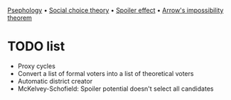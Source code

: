 [Psephology](https://en.wikipedia.org/wiki/Psephology) • [Social choice theory](https://en.wikipedia.org/wiki/Social_choice_theory) • [Spoiler effect](https://en.wikipedia.org/wiki/Spoiler_effect) • [Arrow's impossibility theorem](https://en.wikipedia.org/wiki/Arrow%27s_impossibility_theorem)

# TODO list

- Proxy cycles
- Convert a list of formal voters into a list of theoretical voters
- Automatic district creator
- McKelvey-Schofield: Spoiler potential doesn't select all candidates